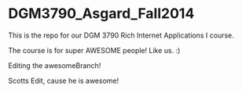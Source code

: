 DGM3790_Asgard_Fall2014
=======================

This is the repo for our DGM 3790 Rich Internet Applications I course.

The course is for super AWESOME people! Like us. :)

Editing the awesomeBranch!

Scotts Edit, cause he is awesome!

